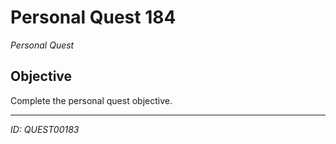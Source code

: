 # Personal Quest 184

*Personal Quest*

## Objective
Complete the personal quest objective.

---
*ID: QUEST00183*